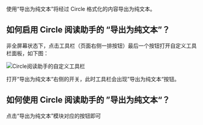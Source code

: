 使用“导出为纯文本”将经过 Circle 格式化的内容导出为纯文本。

## 如何启用 Circle 阅读助手的 “导出为纯文本”？

非全屏幕状态下，点击工具栏（页面右侧一排按钮）最后一个按钮打开自定义工具栏面板，如下图：

![Circle阅读助手的自定义工具栏](/sites/default/files/toolset.png)

打开“导出为纯文本“右侧的开关，此时工具栏会出现”导出为纯文本“按钮。

## 如何使用 Circle 阅读助手的 ”导出为纯文本“？

点击“导出为纯文本”模块对应的按钮即可
